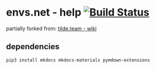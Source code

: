 # envs.net - help [![Build Status](https://drone.envs.net/api/badges/envs/help/status.svg)](https://drone.envs.net/envs/help)

partially forked from: [tilde.team - wiki](https://tildegit.org/team/site/src/branch/master/wiki/)

## dependencies

```bash
pip3 install mkdocs mkdocs-materials pymdown-extensions

```
